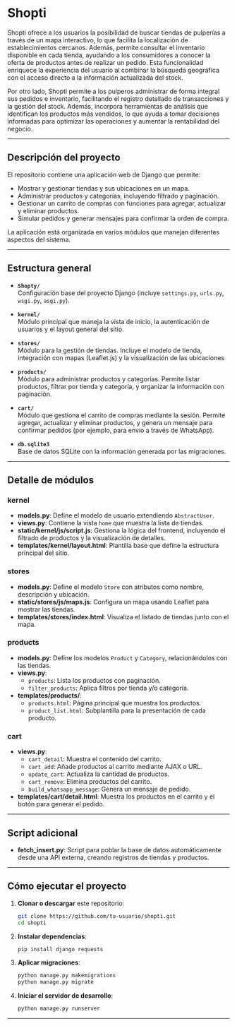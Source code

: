 # Shopti

Shopti ofrece a los usuarios la posibilidad de buscar tiendas de pulperías a través de un mapa interactivo, lo que facilita la localización de establecimientos cercanos. Además, permite consultar el inventario disponible en cada tienda, ayudando a los consumidores a conocer la oferta de productos antes de realizar un pedido. Esta funcionalidad enriquece la experiencia del usuario al combinar la búsqueda geográfica con el acceso directo a la información actualizada del stock.

Por otro lado, Shopti permite a los pulperos administrar de forma integral sus pedidos e inventario, facilitando el registro detallado de transacciones y la gestión del stock. Además, incorpora herramientas de análisis que identifican los productos más vendidos, lo que ayuda a tomar decisiones informadas para optimizar las operaciones y aumentar la rentabilidad del negocio.

---

## Descripción del proyecto

El repositorio contiene una aplicación web de Django que permite:

- Mostrar y gestionar tiendas y sus ubicaciones en un mapa.
- Administrar productos y categorías, incluyendo filtrado y paginación.
- Gestionar un carrito de compras con funciones para agregar, actualizar y eliminar productos.
- Simular pedidos y generar mensajes para confirmar la orden de compra.

La aplicación está organizada en varios módulos que manejan diferentes aspectos del sistema.

---

## Estructura general

- **`Shopty/`**  
  Configuración base del proyecto Django (incluye `settings.py`, `urls.py`, `wsgi.py`, `asgi.py`).

- **`kernel/`**  
  Módulo principal que maneja la vista de inicio, la autenticación de usuarios y el layout general del sitio.

- **`stores/`**  
  Módulo para la gestión de tiendas. Incluye el modelo de tienda, integración con mapas (Leaflet.js) y la visualización de las ubicaciones

- **`products/`**  
  Módulo para administrar productos y categorías. Permite listar productos, filtrar por tienda y categoría, y organizar la información con paginación.

- **`cart/`**  
  Módulo que gestiona el carrito de compras mediante la sesión. Permite agregar, actualizar y eliminar productos, y genera un mensaje para confirmar pedidos (por ejemplo, para envío a través de WhatsApp).

- **`db.sqlite3`**  
  Base de datos SQLite con la información generada por las migraciones.

---

## Detalle de módulos

### kernel

- **models.py**: Define el modelo de usuario extendiendo `AbstractUser`.
- **views.py**: Contiene la vista `home` que muestra la lista de tiendas.
- **static/kernel/js/script.js**: Gestiona la lógica del frontend, incluyendo el filtrado de productos y la visualización de detalles.
- **templates/kernel/layout.html**: Plantilla base que define la estructura principal del sitio.

### stores

- **models.py**: Define el modelo `Store` con atributos como nombre, descripción y ubicación.
- **static/stores/js/maps.js**: Configura un mapa usando Leaflet para mostrar las tiendas.
- **templates/stores/index.html**: Visualiza el listado de tiendas junto con el mapa.

### products

- **models.py**: Define los modelos `Product` y `Category`, relacionándolos con las tiendas.
- **views.py**:  
  - `products`: Lista los productos con paginación.  
  - `filter_products`: Aplica filtros por tienda y/o categoría.
- **templates/products/**:  
  - `products.html`: Página principal que muestra los productos.  
  - `product_list.html`: Subplantilla para la presentación de cada producto.

### cart

- **views.py**:  
  - `cart_detail`: Muestra el contenido del carrito.  
  - `cart_add`: Añade productos al carrito mediante AJAX o URL.  
  - `update_cart`: Actualiza la cantidad de productos.  
  - `cart_remove`: Elimina productos del carrito.  
  - `build_whatsapp_message`: Genera un mensaje de pedido.
- **templates/cart/detail.html**: Muestra los productos en el carrito y el botón para generar el pedido.

---

## Script adicional

- **fetch_insert.py**: Script para poblar la base de datos automáticamente desde una API externa, creando registros de tiendas y productos.

---

## Cómo ejecutar el proyecto

1. **Clonar o descargar** este repositorio:
   ```bash
   git clone https://github.com/tu-usuario/shopti.git
   cd shopti
   ```

2. **Instalar dependencias**:
   ```bash
   pip install django requests
   ```

3. **Aplicar migraciones**:
   ```bash
   python manage.py makemigrations
   python manage.py migrate
   ```

4. **Iniciar el servidor de desarrollo**:
   ```bash
   python manage.py runserver
   ```

---
